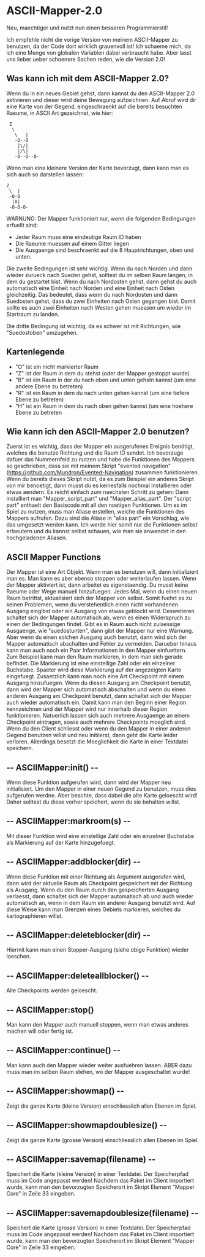 # ASCII-Mapper-2.0

Neu, maechtiger und nutzt nun einen besseren Programmierstil!

Ich empfehle nicht die vorige Version von meinem ASCII-Mapper zu benutzen, da der Code dort wirklich grauenvoll ist!
Ich schaeme mich, da ich eine Menge von globalen Variablen dabei verbraucht habe. Aber lasst uns lieber ueber schoenere Sachen reden, wie die Version 2.0!

## Was kann ich mit dem ASCII-Mapper 2.0?

Wenn du in ein neues Gebiet gehst, dann kannst du den ASCII-Mapper 2.0 aktivieren und dieser wird deine Bewegung aufzeichnen.
Auf Abruf wird dir eine Karte von der Gegend, eingeschraenkt auf die bereits besuchten Raeume, in ASCII Art gezeichnet, wie hier:

 	 Z           
 	  \          
 	   \   |     
 	   -O--O     
 	    |\/|     
 	    |/\|     
 	   -O--O--O-



Wenn man eine kleinere Version der Karte bevorzugt, dann kann man es sich auch so darstellen lassen:


	Z       
 	 \  |   
 	 -O-O   
 	  |X|   
 	 -O-O-O-


 WARNUNG: Der Mapper funktioniert nur, wenn die folgenden Bedingungen erfuellt sind:
 - Jeder Raum muss eine eindeutige Raum ID haben
 - Die Raeume muessen auf einem Gitter liegen
 - Die Ausgaenge sind beschraenkt auf die 8 Hauptrichtungen, oben und unten.

Die zweite Bedingungen ist sehr wichtig. Wenn du nach Norden und dann wieder zurueck nach Sueden gehst, solltest du im selben Raum langen, in dem du gestartet bist. Wenn du nach Nordosten gehst, dann gehst du auch automatisch eine Einheit nach Norden und eine Einheit nach Osten gleichzeitig. Das bedeutet, dass wenn du nach Nordosten und dann Suedosten gehst, dass du zwei Einheiten nach Osten gegangen bist. Damit sollte es auch zwei Einheiten nach Westen gehen muessen um wieder im Startraum zu landen.

Die dritte Bedingung ist wichtig, da es schwer ist mit Richtungen, wie "Suedostoben" umzugehen.

## Kartenlegende
- "O" ist ein nicht markierter Raum
- "Z" ist der Raum in dem du stehst (oder der Mapper gestoppt wurde)
- "B" ist ein Raum in der du nach oben und unten gehstn kannst (um eine andere Ebene zu betreten)
- "R" ist ein Raum in dem du nach unten gehen kannst (um eine tiefere Ebene zu betreten)
- "H" ist ein Raum in dem du nach oben gehen kannst (um eine hoehere Ebene zu betreten


## Wie kann ich den ASCII-Mapper 2.0 benutzen?

Zuerst ist es wichtig, dass der Mapper ein ausgerufenes Ereignis benötigt, welches die benutze Richtung und die Raum ID sendet.
Ich bevorzuge dafuer das Nummernfeld zu nutzen und habe die Funktionen des Mappers so geschrieben, dass sie mit meinem Skript "evented navigation" (https://github.com/Mundron/Evented-Navigation) zusammen funktionieren.
Wenn du bereits dieses Skript nutzt, da es zum Beispiel ein anderes Skript von mir benoetigt, dann musst du es keinesfalls nochmal installieren oder etwas aendern. Es reicht einfach zum naechsten Schritt zu gehen:
Dann installiert man "Mapper_script_part" und "Mapper_alias_part".
Der "script part" enthaelt den Basiscode mit all den noetigen Funktionen.
Um es im Spiel zu nutzen, muss man Aliase erstellen, welche die Funktionen des Mappers aufrufen.
Dazu sind die Aliase in "alias part" ein Vorschlag, wie das umgesetzt werden kann.
Ich werde hier somit nur die Funktionen selbst erlaeutern und du kannst selbst schauen, wie man sie anwendet in den hochgeladenen Aliasen.

## ASCII Mapper Functions

Der Mapper ist eine Art Objekt. Wenn man es benutzen will, dann initializiert man es. Man kann es aber ebenso stoppen oder weiterlaufen lassen. Wenn der Mapper aktiviert ist, dann arbeitet es eigenstaendig. Du musst keine Raeume oder Wege manuell hinzufuegen.
Jedes Mal, wenn du einen neuen Raum betrittst, aktualisiert sich der Mapper von selbst. Somit fuehrt es zu keinen Problemen, wenn du verstehentlich einen nicht vorhandenen Ausgang eingibst oder ein Ausgang von etwas geblockt wird.
Desweiteren schaltet sich der Mapper automatisch ab, wenn es einen Widerspruch zu einen der Bedingungen findet. Gibt es in Raum auch nicht zulaessige Ausgaenge, wie "suedostunten", dann gibt der Mapper nur eine Warnung. Aber wenn du einen solchen Ausgang auch benutzt, dann wird sich der Mapper automatisch abschalten und Fehler zu vermeiden.
Darueber hinaus kann man auch noch ein Paar Informationen in den Mapper einfuettern.
Zum Beispiel kann man den Raum markieren, in dem man sich gerade befindet. Die Markierung ist eine einstellige Zahl oder ein einzelner Buchstabe. Spaeter wird diese Markierung auf der angezeigten Karte eingefuegt.
Zusaetzlich kann man noch eine Art Checkpoint mit einem Ausgang hinzufuegen. Wenn du diesen Ausgang am Checkpoint benutzt, dann wird der Mapper sich automatisch abschalten und wenn du einen anderen Ausgang am Checkpoint benutzt, dann schaltet sich der Mapper auch wieder automatisch ein. Damit kann man den Beginn einer Region kennzeichnen und der Mapper wird nur innerhalb dieser Region funktionieren. Natuerlich lassen sich auch mehrere Ausgaenge an einem Checkpoint eintragen, sowie auch mehrere Checkpoints moeglich sind.
Wenn du den Client schliesst oder wenn du den Mapper in einer anderen Gegend benutzen willst und neu initiierst, dann geht die Karte leider verloren. Allerdings besetzt die Moeglichkeit die Karte in einer Textdatei speichern.

## --	ASCIIMapper:init()												 --
Wenn diese Funktion aufgerufen wird, dann wird der Mapper neu initialisiert.
Um den Mapper in einer neuen Gegend zu benutzen, muss dies aufgerufen werdne.
Aber beachte, dass dabei die alte Karte geloescht wird!
Daher solltest du diese vorher speichert, wenn du sie behalten willst.

## --	ASCIIMapper:markroom(s)										 --
Mit dieser Funktion wird eine einstellige Zahl oder ein einzelner Buchstabe als Markierung auf der Karte hinzugefuegt.

## --	ASCIIMapper:addblocker(dir)								 --
Wenn diese Funktion mit einer Richtung als Argument ausgerufen wird,
dann wird der aktuelle Raum als Checkpoint gespeichert mit der Richtung als Ausgang.
Wenn du den Raum durch den gespeicherten Ausgang verlaesst, dann schaltet
sich der Mapper automatisch ab und auch wieder automatisch an, wenn
in dem Raum ein anderer Ausgang benutzt wird.
Auf diese Weise kann man Grenzen eines Gebiets markieren, welches du
kartographieren willst.

## --	ASCIIMapper:deleteblocker(dir)						 --
Hiermit kann man einen Stopper-Ausgang (siehe obige Funktion) wieder loeschen.

## --	ASCIIMapper:deleteallblocker()						 --
Alle Checkpoints werden geloescht.

## --	ASCIIMapper:stop()
Man kann den Mapper auch manuell stoppen, wenn man etwas anderes machen
will oder fertig ist.

## --	ASCIIMapper:continue()										 --
Man kann auch den Mapper wieder weiter ausfuehren lassen.
ABER dazu muss man im selben Raum stehen, wo der Mapper ausgeschaltet wurde!

## --	ASCIIMapper:showmap()											 --
Zeigt die ganze Karte (kleine Version) einschliesslich allen Ebenen im Spiel.

## --	ASCIIMapper:showmapdoublesize()						 --
Zeigt die ganze Karte (grosse Version) einschliesslich allen Ebenen im Spiel.

## --	ASCIIMapper:savemap(filename)							 --
Speichert die Karte (kleine Version) in einer Textdatei. Der Speicherpfad muss im Code angepasst werden! Nachdem das Paket im Client importiert wurde, kann man den bevorzugten Speicherort im Skript Element "Mapper Core" in Zeile 33 eingeben.

## --	ASCIIMapper:savemapdoublesize(filename)		 --
Speichert die Karte (grosse Version) in einer Textdatei. Der Speicherpfad muss im Code angepasst werden! Nachdem das Paket im Client importiert wurde, kann man den bevorzugten Speicherort im Skript Element "Mapper Core" in Zeile 33 eingeben.
